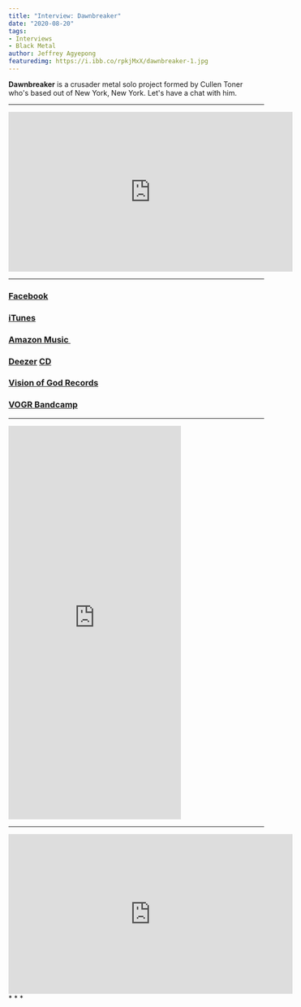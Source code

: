 ```yaml
---
title: "Interview: Dawnbreaker"
date: "2020-08-20"
tags:
- Interviews
- Black Metal
author: Jeffrey Agyepong
featuredimg: https://i.ibb.co/rpkjMxX/dawnbreaker-1.jpg
---
```


**Dawnbreaker** is a crusader metal solo project formed by Cullen Toner who's based out of New York, New York. Let's have a chat with him.

* * *

<div class="video-container">
    <iframe src="https://www.youtube.com/embed/ventbyofUhE" width="560" height="315" frameborder="0"></iframe>
</div>

* * *

### [Facebook](https://web.facebook.com/dawnbreakerworship)

###  [iTunes](https://visionofgodrecords.com/product/dawnbreaker-total-depravity-cd/%20) 

### [Amazon Music ](https://www.amazon.com/Total-Depravity-Dawnbreaker/dp/B07XH89D5F/ref=sr_1_fkmr0_1?dchild=1&keywords=Dawnbreaker+total+depravity&qid=1591322763&sr=8-1-fkmr0) 

### [Deezer](https://www.deezer.com/en/album/110225422) [CD](https://visionofgodrecords.com/product/dawnbreaker-total-depravity-cd/) 

### [Vision of God Records](https://visionofgodrecords.com/album/total-depravity/) 

### [VOGR Bandcamp](https://visionofgodrecords.bandcamp.com/album/total-depravity)

* * *

<iframe style="border: 0; width: 340px; height: 776px;" src="https://bandcamp.com/EmbeddedPlayer/album=3427870324/size=large/bgcol=ffffff/linkcol=0687f5/transparent=true/" seamless><a href="https://dawnbreaker.bandcamp.com/album/total-depravity">Total Depravity by Dawnbreaker</a></iframe>

* * *
<div class="video-container">
<iframe src="https://www.youtube.com/embed/VL8xj54v5lM" width="560" height="315" frameborder="0"></iframe>
</div>
* * *
